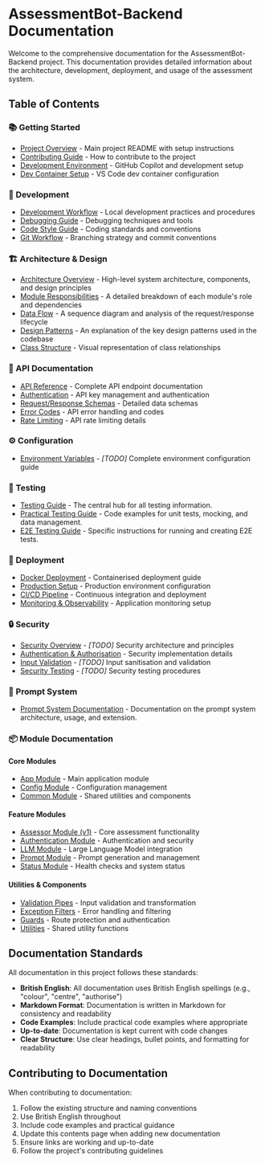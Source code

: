 # AssessmentBot-Backend Documentation

Welcome to the comprehensive documentation for the AssessmentBot-Backend project. This documentation provides detailed information about the architecture, development, deployment, and usage of the assessment system.

## Table of Contents

### 📚 Getting Started

- [Project Overview](../README.md) - Main project README with setup instructions
- [Contributing Guide](../CONTRIBUTING.md) - How to contribute to the project
- [Development Environment](copilot-environment.md) - GitHub Copilot and development setup
- [Dev Container Setup](../.devcontainer/README.md) - VS Code dev container configuration

### 🔧 Development

- [Development Workflow](development/workflow.md) - Local development practices and procedures
- [Debugging Guide](development/debugging.md) - Debugging techniques and tools
- [Code Style Guide](development/code-style.md) - Coding standards and conventions
- [Git Workflow](development/git-workflow.md) - Branching strategy and commit conventions

### 🏗️ Architecture & Design

- [Architecture Overview](architecture/overview.md) - High-level system architecture, components, and design principles
- [Module Responsibilities](architecture/modules.md) - A detailed breakdown of each module's role and dependencies
- [Data Flow](architecture/data-flow.md) - A sequence diagram and analysis of the request/response lifecycle
- [Design Patterns](architecture/patterns.md) - An explanation of the key design patterns used in the codebase
- [Class Structure](design/ClassStructure.md) - Visual representation of class relationships

### 🔌 API Documentation

- [API Reference](api/API_Documentation.md) - Complete API endpoint documentation
- [Authentication](auth/API_Key_Management.md) - API key management and authentication
- [Request/Response Schemas](api/schemas.md) - Detailed data schemas
- [Error Codes](api/error-codes.md) - API error handling and codes
- [Rate Limiting](api/rate-limiting.md) - API rate limiting details

### ⚙️ Configuration

- [Environment Variables](configuration/environment.md) - _[TODO]_ Complete environment configuration guide

### 🧪 Testing

- [Testing Guide](testing/README.md) - The central hub for all testing information.
- [Practical Testing Guide](testing/PRACTICAL_GUIDE.md) - Code examples for unit tests, mocking, and data management.
- [E2E Testing Guide](testing/E2E_GUIDE.md) - Specific instructions for running and creating E2E tests.

### 🚀 Deployment

- [Docker Deployment](deployment/docker.md) - Containerised deployment guide
- [Production Setup](deployment/production.md) - Production environment configuration
- [CI/CD Pipeline](deployment/cicd.md) - Continuous integration and deployment
- [Monitoring & Observability](deployment/monitoring.md) - Application monitoring setup

### 🔒 Security

- [Security Overview](security/overview.md) - _[TODO]_ Security architecture and principles
- [Authentication & Authorisation](security/auth.md) - Security implementation details
- [Input Validation](security/validation.md) - _[TODO]_ Input sanitisation and validation
- [Security Testing](security/testing.md) - _[TODO]_ Security testing procedures

### 📝 Prompt System

- [Prompt System Documentation](prompts/README.md) - Documentation on the prompt system architecture, usage, and extension.

### 📦 Module Documentation

#### Core Modules

- [App Module](modules/app.md) - Main application module
- [Config Module](modules/config.md) - Configuration management
- [Common Module](modules/common.md) - Shared utilities and components

#### Feature Modules

- [Assessor Module (v1)](modules/assessor.md) - Core assessment functionality
- [Authentication Module](modules/auth.md) - Authentication and security
- [LLM Module](modules/llm.md) - Large Language Model integration
- [Prompt Module](modules/prompt.md) - Prompt generation and management
- [Status Module](modules/status.md) - Health checks and system status

#### Utilities & Components

- [Validation Pipes](modules/pipes.md) - Input validation and transformation
- [Exception Filters](modules/filters.md) - Error handling and filtering
- [Guards](modules/guards.md) - Route protection and authentication
- [Utilities](modules/utilities.md) - Shared utility functions

## Documentation Standards

All documentation in this project follows these standards:

- **British English**: All documentation uses British English spellings (e.g., "colour", "centre", "authorise")
- **Markdown Format**: Documentation is written in Markdown for consistency and readability
- **Code Examples**: Include practical code examples where appropriate
- **Up-to-date**: Documentation is kept current with code changes
- **Clear Structure**: Use clear headings, bullet points, and formatting for readability

## Contributing to Documentation

When contributing to documentation:

1. Follow the existing structure and naming conventions
2. Use British English throughout
3. Include code examples and practical guidance
4. Update this contents page when adding new documentation
5. Ensure links are working and up-to-date
6. Follow the project's contributing guidelines
